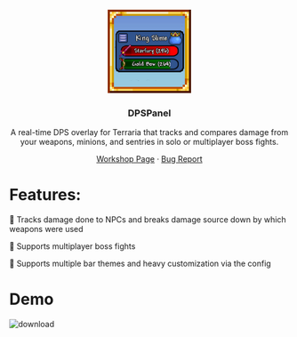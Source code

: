 <!-- PROJECT LOGO -->
<br />
<div align="center">
  <a href="https://steamcommunity.com/sharedfiles/filedetails/?id=3408391079">
    <img src="icon_workshop.png" alt="Logo" width="150">
  </a>

  <h3 align="center">DPSPanel</h3>

A real-time DPS overlay for Terraria that tracks and compares damage from your weapons, minions, and sentries in solo or multiplayer boss fights.

  <p align="center">
    <a href="https://steamcommunity.com/sharedfiles/filedetails/?id=3408391079">Workshop Page</a>
    &middot;
    <a href="https://github.com/emyhrberg/ModHelper/issues?q=sort%3Aupdated-desc+is%3Aissue+is%3Aopen">Bug Report</a>
  </p>
</div>

# Features:

🔹 Tracks damage done to NPCs and breaks damage source down by which weapons were used

🔹 Supports multiplayer boss fights

🔹 Supports multiple bar themes and heavy customization via the config

# Demo

![download](https://github.com/user-attachments/assets/76520fa0-dc38-44ac-9378-bce95d7a0a7b)

